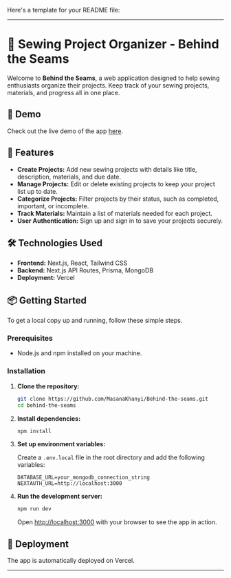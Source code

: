 Here's a template for your README file:

---

# 🧵 Sewing Project Organizer - Behind the Seams

Welcome to **Behind the Seams**, a web application designed to help sewing enthusiasts organize their projects. Keep track of your sewing projects, materials, and progress all in one place.

## 🚀 Demo

Check out the live demo of the app [here](https://behind-the-seams.vercel.app).

## 📖 Features

- **Create Projects:** Add new sewing projects with details like title, description, materials, and due date.
- **Manage Projects:** Edit or delete existing projects to keep your project list up to date.
- **Categorize Projects:** Filter projects by their status, such as completed, important, or incomplete.
- **Track Materials:** Maintain a list of materials needed for each project.
- **User Authentication:** Sign up and sign in to save your projects securely.

## 🛠️ Technologies Used

- **Frontend:** Next.js, React, Tailwind CSS
- **Backend:** Next.js API Routes, Prisma, MongoDB
- **Deployment:** Vercel

## 📦 Getting Started

To get a local copy up and running, follow these simple steps.

### Prerequisites

- Node.js and npm installed on your machine.

### Installation

1. **Clone the repository:**
   ```bash
   git clone https://github.com/MasanaKhanyi/Behind-the-seams.git
   cd behind-the-seams
   ```

2. **Install dependencies:**
   ```bash
   npm install
   ```

3. **Set up environment variables:**

   Create a `.env.local` file in the root directory and add the following variables:

   ```plaintext
   DATABASE_URL=your_mongodb_connection_string
   NEXTAUTH_URL=http://localhost:3000
   ```

4. **Run the development server:**
   ```bash
   npm run dev
   ```

   Open [http://localhost:3000](http://localhost:3000) with your browser to see the app in action.

## 🔄 Deployment

The app is automatically deployed on Vercel. 


---